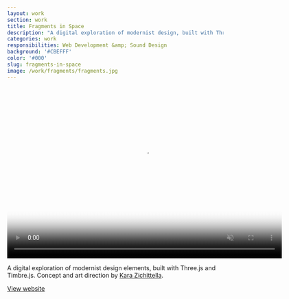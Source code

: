 ```yaml
---
layout: work
section: work
title: Fragments in Space
description: "A digital exploration of modernist design, built with Three.js and Timbre.js"
categories: work
responsibilities: Web Development &amp; Sound Design
background: '#CBEFFF'
color: '#000'
slug: fragments-in-space
image: /work/fragments/fragments.jpg
---
```


<div>
  <video muted playsinline id="fragments" class="browser_img" title="Fragments in Space"
    preload="auto" width="640" height="400" poster="{{ site.root }}{{ page.image }}" data-setup="{}">
    <source src="{{ site.root }}/work/fragments/fragments.mp4" type='video/mp4'>
  </video>
</div>

A digital exploration of modernist design elements, built with Three.js and Timbre.js. Concept and art direction by <a href="http://zeitype.com/">Kara Zichittella</a>.

<a href="http://fragmentsin.space/" class="button" rel="external">View website</a>

